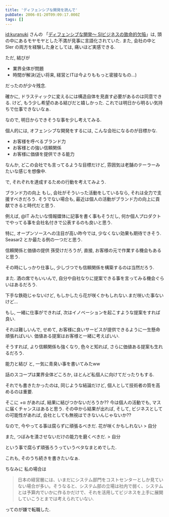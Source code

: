 ```yaml
---
title: 'ディフェンシブな開発を読んで'
pubDate: 2006-01-20T09:09:17.000Z
tags: []
---
```


[id:kuranuki](http://blog.hatena.ne.jp/kuranuki/) さんの 「[ディフェンシブな開発〜 SIビジネスの致命的欠陥](http://d.hatena.ne.jp/kuranuki/20060116/p1/)」は, 頭の中にあるモヤモヤとした不満が見事に言語化されていた. また, 会社の中と SIer の両方を経験した身としては, 痛いほど実感できる.

ただ, 結びが

- 業界全体が問題
- 時間が解決(近い将来, 経営とITは今よりももっと密接なもの...)

だったのが少々残念.

確かに, ドラスティックに変えるには構造自体を見直す必要があるのは同意できる. けど, もう少し希望のある結びだと嬉しかった. これでは明日から明るい気持ちで仕事できないなぁ.

なので, 明日からできそうな事を少し考えてみる.

個人的には, オフェンシブな開発をするには, こんな会社になるのが目標かな.

- お客様を呼べるブランド力
- お客様との強い信頼関係
- お客様に価値を提供できる能力

なんか, どこの会社でも言ってるような目標だけど, 雰囲気は老舗のテーラーみたいな感じを想像中.

で, それぞれを達成するための行動を考えてみよう.

ブランド力の向上
もし, 会社がそういった活動をしているなら, それは全力で支援すべきだろう. そうでない場合も, 最近は個人の活動がブランド力の向上に貢献できると時代だと思う.

例えば, @IT みたいな情報媒体に記事を書く事もそうだし, 何か個人プロダクトでやってる事を会社名付きで公表するのも良いと思う.

特に, オープンソースへの注目が高い昨今では, 少なくない効果も期待できそう. Seasar2 とか最たる例の一つだと思う.

信頼関係と価値の提供
孫受けだろうが, 直接, お客様の元で作業する機会もあると思う.

その時にしっかり仕事し, 少しづつでも信頼関係を構築するのは当然だろう.

また. 酒の席でもいいんで, 自分や自社なりに提案できる事を言ってみる機会ぐらいはあるだろう.

下手な鉄砲じゃないけど, もしかしたら花が咲くかもしれない.まだ咲いた事ないけど...

もし, 一緒に仕事ができれば, 次はイノベーションを起こすような提案をすれば良い.

それは難しいんで, せめて, お客様に良いサービスが提供できるように一生懸命頑張ればいい. 価値ある提案はお客様と一緒に考えばいい.

そうすれば, より信頼関係も強くなり, 色々と知れば, さらに価値ある提案も生れるだろう.

能力と結び
と, 一気に青臭い事を書いてみたww

話のスコープは業界全体どころか, ほとんど私個人に向けてだったりもする.

それでも書きたかったのは, 同じような結論だけど, 個人として技術者の質を高めるのは重要.

そこに +α があれば, 結果に結びつかないだろうか?? 今は個人の活動でも, マスに届くチャンスはあると思う. その中から結果が出れば, そして, ビジネスとしての可能性があれば, 会社としても無視はできないんじゃないか??

なので, 今やってる事は腐らずに頑張るべきだ. 花が咲くかもしれない > 自分

また, つぼみを潰させないだけの能力を磨くべきだ. > 自分

という事で腐らず頑張ろうっていうベタなまとめでした.

これも, そのうち続きを書きたいなぁ.

ちなみに
私の場合は

> 日本の経営層には、いまだにシステム部門をコストセンターとしか見ていない場合が多い。そうなると、システム部の立場は社内で弱く、システムとは予算内でいかに作るかだけで、それを活用してビジネスを上手に展開していこうとまでは考えられていない.

ってのが嫌で転職した.
